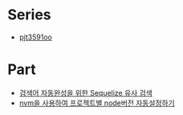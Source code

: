 # Series
- [pjt3591oo](https://blog.naver.com/pjt3591oo)

# Part
- [검색어 자동완성을 위한 Sequelize 유사 검색](https://velog.io/@shitaikoto/Node.js-Sequelize-Op)
- [nvm을 사용하여 프로젝트별 node버전 자동설정하기](https://mishka.kr/38)
